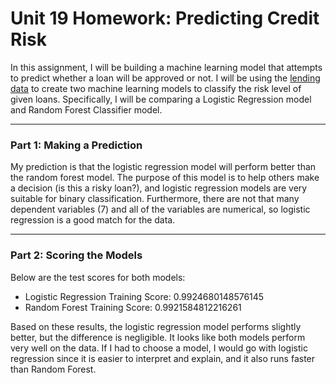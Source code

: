 # Unit 19 Homework: Predicting Credit Risk

In this assignment, I will be building a machine learning model that attempts to predict whether a loan will be approved or not. I will be using the [lending data](Resources/lending_data.csv) to create two machine learning models to classify the risk level of given loans. Specifically, I will be comparing a Logistic Regression model and Random Forest Classifier model.

<hr>

### **Part 1**: Making a Prediction
My prediction is that the logistic regression model will perform better than the random forest model. The purpose of this model is to help others make a decision (is this a risky loan?), and logistic regression models are very suitable for binary classification. Furthermore, there are not that many dependent variables (7) and all of the variables are numerical, so logistic regression is a good match for the data.

<hr>

### **Part 2**: Scoring the Models
Below are the test scores for both models:
- Logistic Regression Training Score: 0.9924680148576145
- Random Forest Training Score: 0.9921584812216261

Based on these results, the logistic regression model performs slightly better, but the difference is negligible. It looks like both models perform very well on the data. If I had to choose a model, I would go with logistic regression since it is easier to interpret and explain, and it also runs faster than Random Forest.
